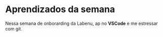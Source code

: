 # Aprendizados da semana

Nessa semana de onborarding da Labenu, ap no **VSCode** e me estressar com git.